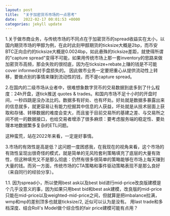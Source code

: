```yaml
---
layout: post
title:  "关于加密货币市场的一点思考"
date:   2022-02-17 00:01:53 +0000
categories: jekyll update
---
```


1.关于做市商业务，与传统市场的不同点在于加密货币的spread收益实在太小，以国内期货市场的甲醇为例，在此时此刻甲醇期货的ticksize大概是2bp，而币安BTC正向合约的ticksize大概是0.0024bp，如此悬殊的ticksize差距，就使得所谓的"capture spread"变得不可能，如果用传统市场上那一套inventory的思路来做加密货币高频，那会失败的很彻底，因为在ticksize+rebate上赚的钱是不可能cover informed对手盘损失的。
因此做市业务一定要把重心从提供流动性上转移，要做点别的事情来赚到流动性的钱，而不是capture spread。

2.在国内的二级市场从业者中，很难想象数字货币的交易数据到底多到了什么程度：24h开盘，逐tick推送 quotes & trades。和国内市场不足十小时的开盘时间，一秒四跳是没办法比的。数据多有好处、也有坏处。好处就是数据多暴露出来的信息就多，就更容易让有能力挖掘其中信息的人获益，坏处就是从技术层面上获取和存储、转移数据的难度会变大，而且鉴于目前交易所的基建之差、与交易所之间不统一的数据接口，也给交易者增添了很多麻烦：要考虑服务端的稳定性、要处理本地数据繁多复杂的ETL问题。

这种蛮荒，站在2022年来看，一定是好事情。

3.市场的有效性是高是低？这问题一度困惑我，在我现在的视角来看，这个市场的有效性呈现出很奇怪的模式，就是简单的无风险套利策略填充了底层的大量有效性，但这种填充又不是那么彻底：仍然有很多很简单的策略能够在市场上每天赚到大量的钱。而另一方面，传统市场的CTA策略和事件驱动策略表现不是那么良好（来自同行的经验分享）。

1.1. 因为spread小，所以使用best ask以及best bid进行mid-price改良版建模是个几乎没意义的事，因为如果只用best bid和best ask建模，改良版的mid-price只能在mid-price以及weighted-mid-price之间，但就算是把imbalance拉满，wmp和mp的差别顶多也就是ticksize/2, 近似可以认为是没有。 用last trade和多档深度、结合Roll's Model做个综合性的fair price建模可能有点用？